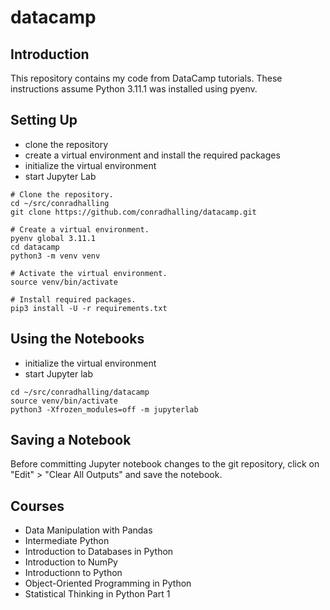 # datacamp

## Introduction

This repository contains my code from DataCamp tutorials. These instructions assume
Python 3.11.1 was installed using pyenv.

## Setting Up

- clone the repository
- create a virtual environment and install the required packages
- initialize the virtual environment
- start Jupyter Lab

```shell
# Clone the repository.
cd ~/src/conradhalling
git clone https://github.com/conradhalling/datacamp.git

# Create a virtual environment.
pyenv global 3.11.1
cd datacamp
python3 -m venv venv

# Activate the virtual environment.
source venv/bin/activate

# Install required packages.
pip3 install -U -r requirements.txt
```

## Using the Notebooks

- initialize the virtual environment
- start Jupyter lab

```shell
cd ~/src/conradhalling/datacamp
source venv/bin/activate
python3 -Xfrozen_modules=off -m jupyterlab
```

## Saving a Notebook

Before committing Jupyter notebook changes to the git repository, click on
"Edit" > "Clear All Outputs" and save the notebook.

## Courses

- Data Manipulation with Pandas
- Intermediate Python
- Introduction to Databases in Python
- Introduction to NumPy
- Introductionn to Python
- Object-Oriented Programming in Python
- Statistical Thinking in Python Part 1
